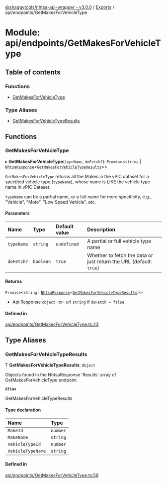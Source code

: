 [@shaggytools/nhtsa-api-wrapper - v3.0.0](../index.md) / [Exports](../modules.md) / api/endpoints/GetMakesForVehicleType

# Module: api/endpoints/GetMakesForVehicleType

## Table of contents

### Functions

- [GetMakesForVehicleType](api_endpoints_GetMakesForVehicleType.md#getmakesforvehicletype)

### Type Aliases

- [GetMakesForVehicleTypeResults](api_endpoints_GetMakesForVehicleType.md#getmakesforvehicletyperesults)

## Functions

### GetMakesForVehicleType

▸ **GetMakesForVehicleType**(`typeName`, `doFetch?`): `Promise`<`string` \| [`NhtsaResponse`](api_types.md#nhtsaresponse)<[`GetMakesForVehicleTypeResults`](api_endpoints_GetMakesForVehicleType.md#getmakesforvehicletyperesults)\>\>

`GetMakesForVehicleType` returns all the Makes in the vPIC dataset for a specified vehicle type
(`typeName`), whose name is LIKE the vehicle type name in vPIC Dataset.

`typeName` can be a partial name, or a full name for more specificity, e.g., "Vehicle", "Moto",
"Low Speed Vehicle", etc.

#### Parameters

| Name | Type | Default value | Description |
| :------ | :------ | :------ | :------ |
| `typeName` | `string` | `undefined` | A partial or full vehicle type name |
| `doFetch?` | `boolean` | `true` | Whether to fetch the data or just return the URL (default: `true`) |

#### Returns

`Promise`<`string` \| [`NhtsaResponse`](api_types.md#nhtsaresponse)<[`GetMakesForVehicleTypeResults`](api_endpoints_GetMakesForVehicleType.md#getmakesforvehicletyperesults)\>\>

- Api Response
`object` -or- url `string` if `doFetch = false`

#### Defined in

[api/endpoints/GetMakesForVehicleType.ts:23](https://github.com/ShaggyTech/nhtsa-api-wrapper/blob/1e31d45/packages/lib/src/api/endpoints/GetMakesForVehicleType.ts#L23)

## Type Aliases

### GetMakesForVehicleTypeResults

Ƭ **GetMakesForVehicleTypeResults**: `Object`

Objects found in the NhtsaResponse 'Results' array of GetMakesForVehicleType endpoint

**`Alias`**

GetMakesForVehicleTypeResults

#### Type declaration

| Name | Type |
| :------ | :------ |
| `MakeId` | `number` |
| `MakeName` | `string` |
| `VehicleTypeId` | `number` |
| `VehicleTypeName` | `string` |

#### Defined in

[api/endpoints/GetMakesForVehicleType.ts:59](https://github.com/ShaggyTech/nhtsa-api-wrapper/blob/1e31d45/packages/lib/src/api/endpoints/GetMakesForVehicleType.ts#L59)
